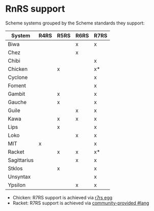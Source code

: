 # RnRS support

Scheme systems grouped by the Scheme standards they support:

| System      | R4RS | R5RS | R6RS | R7RS |
|-------------|------|------|------|------|
| Biwa        |      |      | x    | x    |
| Chez        |      |      | x    |      |
| Chibi       |      |      |      | x    |
| Chicken     |      | x    |      | x*   |
| Cyclone     |      |      |      | x    |
| Foment      |      |      |      | x    |
| Gambit      |      | x    |      | x    |
| Gauche      |      | x    |      | x    |
| Guile       |      |      | x    | x    |
| Kawa        |      | x    | x    | x    |
| Lips        |      | x    |      | x    |
| Loko        |      |      | x    | x    |
| MIT         | x    |      |      | x    |
| Racket      |      | x    | x    | x*   |
| Sagittarius |      |      | x    | x    |
| Stklos      |      | x    |      | x    |
| Unsyntax    |      |      |      | x    |
| Ypsilon     |      |      | x    | x    |

- Chicken: R7RS support is achieved via [r7rs egg](https://wiki.call-cc.org/eggref/5/r7rs)
- Racket: R7RS support is achieved via [community-provided #lang](https://github.com/lexi-lambda/racket-r7rs/)
